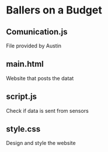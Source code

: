 # Ballers on a Budget

## Comunication.js

File provided by Austin

## main.html

Website that posts the datat

## script.js

Check if data is sent from sensors

## style.css

Design and style the website

##

